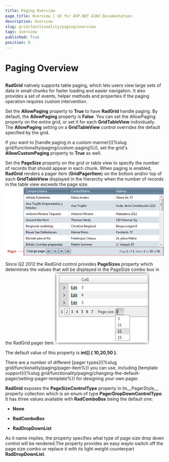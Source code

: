 ```yaml
---
title: Paging Overview
page_title: Overview | UI for ASP.NET AJAX Documentation
description: Overview
slug: grid/functionality/paging/overview
tags: overview
published: True
position: 0
---
```


# Paging Overview



## 

__RadGrid__ natively supports table paging, which lets users view large sets of data in small chunks for faster loading and easier navigation. It also provides a set of events, helper methods and properties if the paging operation requires custom intervention.

Set the __AllowPaging__ property to __True__ to have __RadGrid__ handle paging. By default, the __AllowPaging__ property is __False__. You can set the AllowPaging property on the entire grid, or set it for each __GridTableView__ individually. The __AllowPaging__ setting on a __GridTableView__ control overrides the default specified by the grid.

If you want to [handle paging in a custom manner]({%slug grid/functionality/paging/custom-paging%}), set the grid's __AllowCustomPaging__ property to __True__ as well.

Set the __PageSize__ property on the grid or table view to specify the number of records that should appear in each chunk. When paging is enabled, __RadGrid__ renders a pager item (__GridPagerItem__) on the bottom and/or top of each __GridTableView__ displayed in the hierarchy when the number of records in the table view exceeds the page size.![Pager](images/grd_Pager.png)

Since Q2 2012 the RadGrid control provides __PageSizes__ property which determines the values that will be displayed in the PageSize combo box in the RadGrid pager item.![grd Page Sizes](images/grd_PageSizes.png)

The default value of this property is __int[] { 10,20,50 }__.

There are a number of different [pager types]({%slug grid/functionality/paging/pager-item%}) you can use, including [template support]({%slug grid/functionality/paging/changing-the-default-pager/setting-pager-template%}) for designing your own pager.

__RadGrid__ exposes the __PageSizeControlType__ property in its__PagerStyle__ property collection which is an enum of type __PagerDropDownControlType__. It has three values available with __RadComboBox__ being the default one:

* __None__

* __RadComboBox__

* __RadDropDownList__

As it name implies, the property specifies what type of page size drop down control will be rendered.The property provides an easy wayto switch off the page size combo or replace it with its light weight counterpart __RadDropDownList__.
